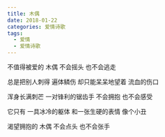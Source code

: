 ```yaml
---
title: 木偶
date: 2018-01-22
categories: 爱情诗歌
tags:
  - 爱情
  - 爱情诗歌
---
```


不值得被爱的
木偶
不会摇头
也不会逃走
<!--more-->
总是把别人刺得
遍体鳞伤
却只能呆呆地望着
流血的伤口

浑身长满刺芒
一对锋利的锯齿手
不会拥抱
也不会感受

它只有
一具冰冷的躯体
和一张生硬的表情
像个小丑

渴望拥抱的
木偶
不会点头
也不会张手